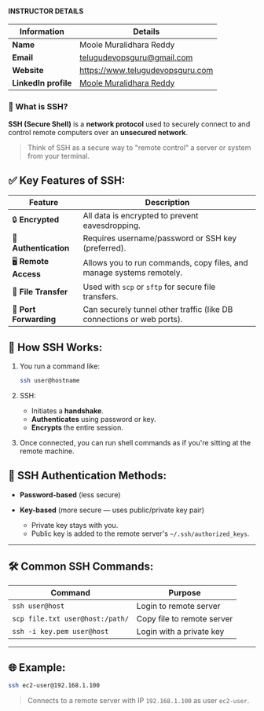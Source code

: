 #### INSTRUCTOR DETAILS

|  Information             | Details                                                                      |
|----------------------    |------------------------------------------------------------------------------|
| **Name**                 | Moole Muralidhara Reddy                                                      |
| **Email**                | telugudevopsguru@gmail.com                                                |
| **Website**              | https://www.telugudevopsguru.com               |
| **LinkedIn profile**     | [Moole Muralidhara Reddy](https://www.linkedin.com/in/moole-muralidhara-reddy) |


### 🔐 What is SSH?

**SSH (Secure Shell)** is a **network protocol** used to securely connect to and control remote computers over an **unsecured network**.

> Think of SSH as a secure way to "remote control" a server or system from your terminal.

## ✅ Key Features of SSH:

| Feature                | Description                                                           |
| ---------------------- | --------------------------------------------------------------------- |
| 🔒 **Encrypted**       | All data is encrypted to prevent eavesdropping.                       |
| 👤 **Authentication**  | Requires username/password or SSH key (preferred).                    |
| 🖥️ **Remote Access**  | Allows you to run commands, copy files, and manage systems remotely.  |
| 📁 **File Transfer**   | Used with `scp` or `sftp` for secure file transfers.                  |
| 🔄 **Port Forwarding** | Can securely tunnel other traffic (like DB connections or web ports). |

## 🔧 How SSH Works:

1. You run a command like:

   ```bash
   ssh user@hostname
   ```

2. SSH:

   * Initiates a **handshake**.
   * **Authenticates** using password or key.
   * **Encrypts** the entire session.

3. Once connected, you can run shell commands as if you're sitting at the remote machine.

## 🔑 SSH Authentication Methods:

* **Password-based** (less secure)
* **Key-based** (more secure — uses public/private key pair)

  * Private key stays with you.
  * Public key is added to the remote server's `~/.ssh/authorized_keys`.

---

## 🛠️ Common SSH Commands:

| Command                              | Purpose                           |
| ------------------------------------ | --------------------------------- |
| `ssh user@host`                      | Login to remote server            |
| `scp file.txt user@host:/path/`      | Copy file to remote server        |
| `ssh -i key.pem user@host`           | Login with a private key          |

---

## 🌐 Example:

```bash
ssh ec2-user@192.168.1.100
```

> Connects to a remote server with IP `192.168.1.100` as user `ec2-user`.

